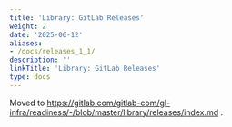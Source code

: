 ```yaml
---
title: 'Library: GitLab Releases'
weight: 2
date: '2025-06-12'
aliases:
- /docs/releases_1_1/
description: ''
linkTitle: 'Library: GitLab Releases'
type: docs
---
```


Moved to https://gitlab.com/gitlab-com/gl-infra/readiness/-/blob/master/library/releases/index.md .
